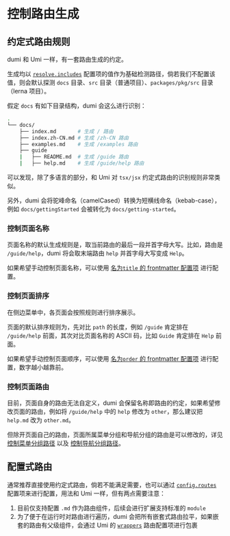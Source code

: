 # 控制路由生成

## 约定式路由规则

dumi 和 Umi 一样，有一套路由生成的约定。

生成均以 [`resolve.includes`](/config#includes) 配置项的值作为基础检测路径，倘若我们不配置该值，则会默认探测 `docs` 目录、`src` 目录（普通项目）、`packages/pkg/src` 目录（lerna 项目）。

假定 `docs` 有如下目录结构，dumi 会这么进行识别：

```bash
.
└── docs/
    ├── index.md       # 生成 / 路由
    ├── index.zh-CN.md # 生成 /zh-CN 路由
    ├── examples.md    # 生成 /examples 路由
    ├── guide
    |   ├── README.md  # 生成 /guide 路由
    |   ├── help.md    # 生成 /guide/help 路由
```

可以发现，除了多语言的部分，和 Umi 对 `tsx/jsx` 约定式路由的识别规则非常类似。

另外，dumi 会将驼峰命名（camelCased）转换为短横线命名（kebab-case），例如 `docs/gettingStarted` 会被转化为 `docs/getting-started`。

### 控制页面名称

页面名称的默认生成规则是，取当前路由的最后一段并首字母大写。比如，路由是 `/guide/help`，dumi 将会取末端路由 `help` 并首字母大写变成 `Help`。

如果希望手动控制页面名称，可以使用 [名为`title` 的 frontmatter 配置项](/config/frontmatter#title) 进行配置。

### 控制页面排序

在侧边菜单中，各页面会按照规则进行排序展示。

页面的默认排序规则为，先对比 `path` 的长度，例如 `/guide` 肯定排在 `/guide/help` 前面，其次对比页面名称的 ASCII 码，比如 `Guide` 肯定排在 `Help` 前面。

如果希望手动控制页面顺序，可以使用 [名为`order` 的 frontmatter 配置项](/config/frontmatter#order) 进行配置，数字越小越靠前。

### 控制页面路由

目前，页面自身的路由无法自定义，dumi 会保留名称即路由的约定，如果希望修改页面的路由，例如将 `/guide/help` 中的 `help` 修改为 `other`，那么建议把 `help.md` 改为 `other.md`。

但除开页面自己的路由，页面所属菜单分组和导航分组的路由是可以修改的，详见 [控制菜单分组路径](/guide/control-menu-generate#控制分组路径) 以及 [控制导航分组路径](/guide/control-nav-generate#控制导航路径)。

## 配置式路由

通常推荐直接使用约定式路由，倘若不能满足需要，也可以通过 [`config.routes`](http://localhost:8000/config#routes) 配置项来进行配置，用法和 Umi 一样，但有两点需要注意：

1. 目前仅支持配置 `.md` 作为路由组件，后续会进行扩展支持标准的 `module`
2. 为了便于在运行时对路由进行遍历，dumi 会把所有嵌套式路由拉平，如果嵌套的路由有父级组件，会通过 Umi 的 [`wrappers`](https://umijs.org/docs/routing#wrappers) 路由配置项进行包裹
